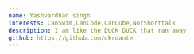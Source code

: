 ```yaml
---
name: Yashvardhan singh
interests: CanSwim,CanCode,CanCube,NotShorttalk
description: I am like the DUCK DUCK that ran away
github: https://github.com/dkrdante
---
```

